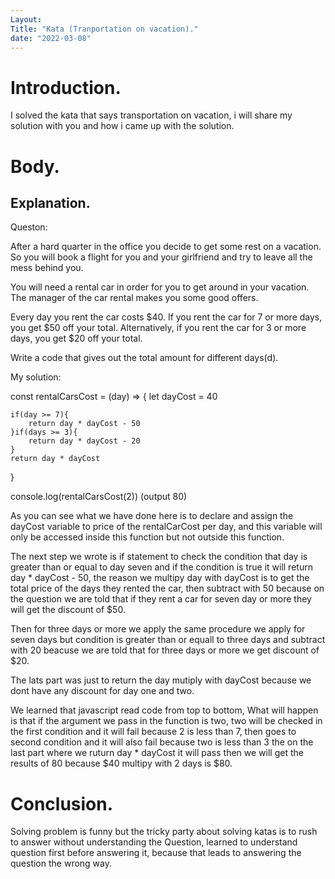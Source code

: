 ```yaml
---
Layout: 
Title: "Kata (Tranportation on vacation)."
date: "2022-03-08"
---
```


# Introduction.

I solved the kata that says transportation on vacation, i will share my solution with you and how i came up with the solution.

# Body.

## Explanation.


Queston: 

After a hard quarter in the office you decide to get some rest on a vacation. So you will book a flight for you and your girlfriend and try to leave all the mess behind you.

You will need a rental car in order for you to get around in your vacation. The manager of the car rental makes you some good offers.

Every day you rent the car costs $40. If you rent the car for 7 or more days, you get $50 off your total. Alternatively, if you rent the car for 3 or more days, you get $20 off your total.

Write a code that gives out the total amount for different days(d).


My solution:

const rentalCarsCost = (day) => {
    let dayCost = 40

    if(day >= 7){
        return day * dayCost - 50
    }if(days >= 3){
        return day * dayCost - 20
    }
    return day * dayCost
}

console.log(rentalCarsCost(2))  (output 80)


As you can see what we have done here is to declare and assign the dayCost variable to price of the rentalCarCost per day, and this variable will only be accessed inside this function but not outside this function.

The next step we wrote is if statement to check the condition that day is greater than or equal to day seven and if the condition is true it will return day * dayCost - 50, the reason we multipy day with dayCost is to get the total price of the days they rented the car, then subtract with 50 because on the question we are told that if they rent a car for seven day or more they will get the discount of $50.

Then for three days or more we apply the same procedure we apply for seven days but condition is greater than or equall to three days and subtract with 20 beacuse we are told that for three days or more we get discount of $20.

The lats part was just to return the day mutiply with dayCost because we dont have any discount for day one and two.


We learned that javascript read code from top to bottom, What will happen is that if the argument we pass in the function is two, two will be checked in the first condition and it will fail because 2 is less than 7, then goes to second condition and it will also fail because two is less than 3 the on the last part where we ruturn day * dayCost it will pass then we will get the results of 80 because $40 multipy with 2 days is $80.


# Conclusion.

Solving problem is funny but the tricky party about solving katas is to rush to answer without understanding the Question, learned to understand question first before answering it, because that leads to answering the question the wrong way.